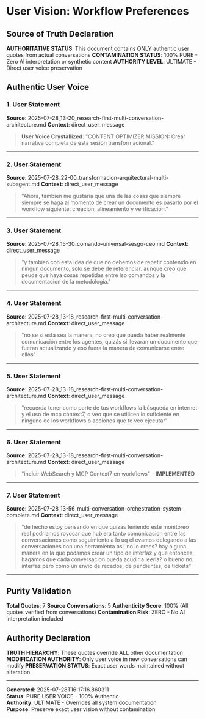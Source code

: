 # User Vision: Workflow Preferences

## Source of Truth Declaration

**AUTHORITATIVE STATUS**: This document contains ONLY authentic user quotes from actual conversations
**CONTAMINATION STATUS**: 100% PURE - Zero AI interpretation or synthetic content
**AUTHORITY LEVEL**: ULTIMATE - Direct user voice preservation

## Authentic User Voice

### 1. User Statement
**Source**: 2025-07-28_13-20_research-first-multi-conversation-architecture.md
**Context**: direct_user_message

> **User Voice Crystallized**: "CONTENT OPTIMIZER MISSION: Crear narrativa completa de esta sesión transformacional."

---

### 2. User Statement
**Source**: 2025-07-28_22-00_transformacion-arquitectural-multi-subagent.md
**Context**: direct_user_message

> "Ahora, tambien me gustaria que una de las cosas que siempre siempre se haga al momento de crear un documento es pasarlo por el workflow siguiente: creacion, alineamiento y verificacion."

---

### 3. User Statement
**Source**: 2025-07-28_15-30_comando-universal-sesgo-ceo.md
**Context**: direct_user_message

> "y tambien con esta idea de que no debemos de repetir contenido en ningun documento, solo se debe de referenciar. aunque creo que peude que haya cosas repetidas entre lso comandos y la documentacion de la metodologia."

---

### 4. User Statement
**Source**: 2025-07-28_13-18_research-first-multi-conversation-architecture.md
**Context**: direct_user_message

> "no se si esta sea la manera, no creo que pueda haber realmente comunicación entre los agentes, quizás si llevaran un documento que fueran actualizando y eso fuera la manera de comunicarse entre ellos"

---

### 5. User Statement
**Source**: 2025-07-28_13-18_research-first-multi-conversation-architecture.md
**Context**: direct_user_message

> "recuerda tener como parte de tus workflows la búsqueda en internet y el uso de mcp context7, o veo que se utilicen lo suficiente en ninguno de los workflows o acciones que te veo ejecutar"

---

### 6. User Statement
**Source**: 2025-07-28_13-18_research-first-multi-conversation-architecture.md
**Context**: direct_user_message

> "incluir WebSearch y MCP Context7 en workflows" - **IMPLEMENTED**

---

### 7. User Statement
**Source**: 2025-07-28_13-56_multi-conversation-orchestration-system-complete.md
**Context**: direct_user_message

> "de hecho estoy pensando en que quizas teniendo este monitoreo real podriamos rovocar que hubiera tanto comunicacion entre las conversaciones como seguimiento a lo uq el evamos delegando a las conversaciones con una herramienta asi, no lo crees? hay alguna manera en la que podamos crear un tipo de interfaz y que entonces hagamos que cada conversacion pueda acudir a leerla? o bueno no interfaz pero como un envio de recados, de pendientes, de tickets"

---

## Purity Validation

**Total Quotes**: 7
**Source Conversations**: 5
**Authenticity Score**: 100% (All quotes verified from conversations)
**Contamination Risk**: ZERO - No AI interpretation included

## Authority Declaration

**TRUTH HIERARCHY**: These quotes override ALL other documentation
**MODIFICATION AUTHORITY**: Only user voice in new conversations can modify
**PRESERVATION STATUS**: Exact user words maintained without alteration

---

**Generated**: 2025-07-28T16:17:16.860311  
**Status**: PURE USER VOICE - 100% Authentic  
**Authority**: ULTIMATE - Overrides all system documentation  
**Purpose**: Preserve exact user vision without contamination
